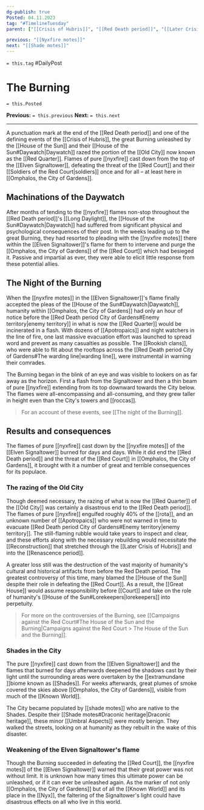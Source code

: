 ```yaml
---
dg-publish: true
Posted: 04.11.2023
tag: "#TimelineTuesday"
parent: ["[[Crisis of Hubris]]", "[[Red Death period]]", "[[Later Crisis of Hubris]]", "[[Reconstruction]]", "[[Elven Signaltower]]", "[[Campaigns against the Red Court]]", "[[Omphalos, the City of Gardens]]"]

previous: "[[Nyxfire motes]]"
next: "[[Shade motes]]"
---
```

`= this.tag` #DailyPost 
# The Burning
`= this.Posted`

**Previous:** `= this.previous`
**Next:** `= this.next`

---

A punctuation mark at the end of the [[Red Death period]] and one of the defining events of the [[Crisis of Hubris]], the great Burning unleashed by the [[House of the Sun]] and their [[House of the Sun#Daywatch|Daywatch]] razed the portion of the [[Old City]] now known as the [[Red Quarter]]. Flames of pure [[nyxfire]] cast down from the top of the [[Elven Signaltower]], defeating the threat of the [[Red Court]] and their [[Soldiers of the Red Court|soldiers]] once and for all – at least here in [[Omphalos, the City of Gardens]].

## Machinations of the Daywatch

After months of tending to the [[nyxfire]] flames non-stop throughout the [[Red Death period]]'s [[Long Daylight]], the [[House of the Sun#Daywatch|Daywatch]] had suffered from significant physical and psychological consequences of their post. In the weeks leading up to the great Burning, they had resorted to pleading with the [[nyxfire motes]] there within the [[Elven Signaltower]]'s flame for them to intervene and purge the [[Omphalos, the City of Gardens]] of the [[Red Court]] which had besieged it. Passive and impartial as ever, they were able to elicit little response from these potential allies.

## The Night of the Burning

When the [[nyxfire motes]] in the [[Elven Signaltower]]'s flame finally accepted the pleas of the [[House of the Sun#Daywatch|Daywatch]], humanity within [[Omphalos, the City of Gardens]] had only an hour of notice before the [[Red Death period City of Gardens#Enemy territory|enemy territory]] in what is now the [[Red Quarter]] would be incinerated in a flash. With dozens of [[Apotropaics]] and night watchers in the line of fire, one last massive evacuation effort was launched to spread word and prevent as many casualties as possible. The [[Rookish clans]], who were able to flit about the rooftops across the [[Red Death period City of Gardens#The warding line|warding line]], were instrumental in warning their comrades.

The Burning began in the blink of an eye and was visible to lookers on as far away as the horizon. First a flash from the Signaltower and then a thin beam of pure [[nyxfire]] extending from its top downward towards the City below. The flames were all-encompassing and all-consuming, and they grew taller in height even than the City's towers and [[roccas]].

> For an account of these events, see [[The night of the Burning]].

## Results and consequences

The flames of pure [[nyxfire]] cast down by the [[nyxfire motes]] of the [[Elven Signaltower]] burned for days and days. While it did end the [[Red Death period]] and the threat of the [[Red Court]] in [[Omphalos, the City of Gardens]], it brought with it a number of great and terrible consequences for its populace.

### The razing of the Old City

Though deemed necessary, the razing of what is now the [[Red Quarter]] of the [[Old City]] was certainly a disastrous end to the [[Red Death period]]. The flames of pure [[nyxfire]] engulfed roughly 40% of the [[rota]], and an unknown number of [[Apotropaics]] who were not warned in time to evacuate [[Red Death period City of Gardens#Enemy territory|enemy territory]]. The still-flaming rubble would take years to inspect and clear, and these efforts along with the necessary rebuilding would necessitate the [[Reconstruction]] that stretched through the [[Later Crisis of Hubris]] and into the [[Renascence period]].

A greater loss still was the destruction of the vast majority of humanity's cultural and historical artifacts from before the Red Death period. The greatest controversy of this time, many blamed the [[House of the Sun]] despite their role in defeating the [[Red Court]]. As a result, the [[Great House]] would assume responsibility before [[Court]] and take on the role of humanity's [[House of the Sun#Lorekeepers|lorekeepers]] into perpetuity.

> For more on the controversies of the Burning, see [[Campaigns against the Red Court#The House of the Sun and the Burning|Campaigns against the Red Court > The House of the Sun and the Burning]].

### Shades in the City

The pure [[nyxfire]] cast down from the [[Elven Signaltower]] and the flames that burned for days afterwards deepened the shadows cast by their light until the surrounding areas were overtaken by the [[extramundane ]]biome known as [[Shades]]. For weeks afterwards, great plumes of smoke covered the skies above [[Omphalos, the City of Gardens]], visible from much of the [[Known World]].

The City became populated by [[shade motes]] who are native to the Shades. Despite their [[Shade motes#Draconic heritage|Draconic heritage]], these minor [[Umbral Aspects]] were mostly benign. They walked the streets, looking on at humanity as they rebuilt in the wake of this disaster.

### Weakening of the Elven Signaltower's flame

Though the Burning succeeded in defeating the [[Red Court]], the [[nyxfire motes]] of the [[Elven Signaltower]] warned that their great power was not without limit. It is unknown how many times this ultimate power can be unleashed, or if it can ever be unleashed again. As the marker of not only [[Omphalos, the City of Gardens]] but of all the [[Known World]] and its place in the [[Nyx]], the faltering of the Signaltower's light could have disastrous effects on all who live in this world.